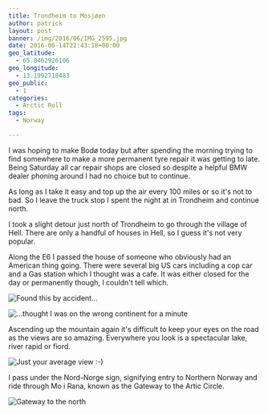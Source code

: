 ```yaml
---
title: Trondheim to Mosjøen
author: patrick
layout: post
banner: /img/2016/06/IMG_2595.jpg
date: 2016-06-14T22:43:18+00:00
geo_latitude:
  - 65.8462926106
geo_longitude:
  - 13.1992718483
geo_public:
  - 1
categories:
  - Arctic Roll
tags:
  - Norway

---
```

I was hoping to make Bodø today but after spending the morning trying to find somewhere to make a more permanent tyre repair it was getting to late. Being Saturday all car repair shops are closed so despite a helpful BMW dealer phoning around I had no choice but to continue.

As long as I take it easy and top up the air every 100 miles or so it's not to bad. So I leave the truck stop I spent the night at in Trondheim and continue north.

I took a slight detour just north of Trondheim to go through the village of Hell. There are only a handful of houses in Hell, so I guess it's not very popular.

Along the E6 I passed the house of someone who obviously had an American thing going. There were several big US cars including a cop car and a Gas station which I thought was a cafe. It was either closed for the day or permanently though, I couldn't tell which.

![Found this by accident...](/img/2016/06/img_2710.jpg)

![...thought I was on the wrong continent for a minute](/img/2016/06/img_2711.jpg)

Ascending up the mountain again it's difficult to keep your eyes on the road as the views are so amazing. Everywhere you look is a spectacular lake, river rapid or fiord.

![Just your average view :-)](/img/2016/06/img_2712.jpg)

I pass under the Nord-Norge sign, signifying entry to Northern Norway and ride through Mo i Rana, known as the Gateway to the Artic Circle.

![Gateway to the north](/img/2016/06/img_2713.jpg)
